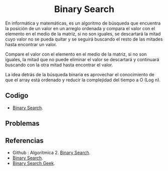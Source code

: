 <h1 align="center"> Binary Search </h1>

En informática y matemáticas, es un algoritmo de búsqueda que encuentra la posición de un valor en un arreglo ordenada y compara el valor con el elemento en el medio de la matriz, si no son iguales, se descartará la mitad cuyo valor no se pueda quitar y se seguirá buscando el resto de las mitades hasta encontrar un valor.

Compare el valor con el elemento en el medio de la matriz, si no son iguales, la mitad que no puede eliminar el valor se descartará y continuará buscando con la otra mitad hasta encontrar el valor.

La idea detrás de la búsqueda binaria es aprovechar el conocimiento de que el array está ordenado y reducir la complejidad del tiempo a O (Log n).


## Codigo

* [Binary Search](https://github.com/HugoAlejandro2002/Algoritmos-y-Estructuras-de-Datos/blob/main/Algoritmos/Binary%20Search/binarysearch.cpp).

## Problemas

## Referencias 
* Github : Algoritmica 2. [Binary Search](https://github.com/PaulLandaeta/algoritmica2/tree/master/contenido/Busqueda_Binaria).
* [Binary Search](https://es.wikipedia.org/wiki/B%C3%BAsqueda_binaria).
* [Binary Search Geek](https://www.geeksforgeeks.org/binary-search/).


